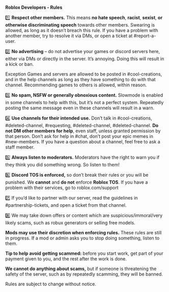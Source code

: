 **Roblox Developers - Rules**

:one: **Respect other members.** This means __no hate speech__, __racist__, __sexist__, __or otherwise discriminating speech__ towards other members.
Swearing is allowed, as long as it doesn’t breach this rule.
If you have a problem with another member, try to resolve it via DMs, or open a ticket at #report-a-user.

:two: **No advertising** – do not advertise your games or discord servers here, either via DMs or directly in the server. It’s annoying. Doing this will result in a kick or ban.

Exception
Games and servers are allowed to be posted in #cool-creations, and in the help channels as long as they have something to do with that channel.
Recommending games to others is allowed, within reason.

:three: **No spam, NSFW or generally obnoxious content.**
Slowmode is enabled in some channels to help with this, but it’s not a perfect system. Repeatedly posting the same message even in these channels will result in a warn.

:four: **Use channels for their intended use.** Don’t talk in #cool-creations, #deleted-channel, #requesting, #deleted-channel, #deleted-channel. **Do not DM other members for help**, even staff, unless granted permission by that person. Don’t ask for help in #chat, don’t post your epic memes in #new-members.
If you have a question about a channel, feel free to ask a staff member.

:five: **Always listen to moderators.** Moderators have the right to warn you if they think you did something wrong. So listen to them!

:six: **Discord TOS is enforced,** so don’t break their rules or you will be punished.
We **cannot** and **do not** enforce **Roblox TOS**. If you have a problem with their services, go to roblox.com/support

:seven: If you’d like to partner with our server, read the guidelines in #partnership-tickets, and open a ticket from that channel.

:eight: We may take down offers or content which are suspicious/immoral/very likely scams, such as robux generators or selling free models.


**Mods may use their discretion when enforcing rules.**
These rules are still in progress. If a mod or admin asks you to stop doing something, listen to them.

**Tip to help avoid getting scammed:** before you start work, get part of your payment given to you, and the rest after the work is done.

**We cannot do anything about scams,** but if someone is threatening the safety of the server, such as by repeatedly scamming, they will be banned.

Rules are subject to change without notice. 
